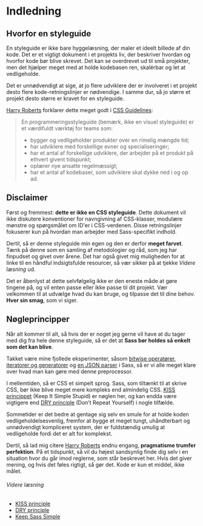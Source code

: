
# Indledning

## Hvorfor en styleguide

En styleguide er ikke bare hyggelæsning, der maler et ideelt billede af din kode. Det er et vigtigt dokument i et projekts liv, der beskriver hvordan og hvorfor kode bør blive skrevet. Det kan se overdrevet ud til små projekter, men det hjælper meget med at holde kodebasen ren, skalérbar og let at vedligeholde.

Det er unnødvendigt at sige, at jo flere udviklere der er involveret i et projekt desto flere kode-retningslinjer er nødvendige. I samme dur, så jo større et projekt desto større er kravet for en styleguide.

[Harry Roberts](http://csswizardry.com) forklarer dette meget godt i [CSS Guidelines](http://cssguidelin.es/#the-importance-of-a-styleguide):

<blockquote>
  <p>En programmeringsstyleguide (bemærk, ikke en visuel styleguide) er et værdifuldt værktøj for teams som:</p>

  <ul>
    <li>bygger og vedligeholder produkter over en rimelig mængde tid;</li>
    <li>har udviklere med forskellige evner og specialiseringer;</li>
    <li>har et antal af forskellige udviklere, der arbejder på et produkt på ethvert givent tidspunkt;</li>
    <li>oplærer nye ansatte regelmæssigt;</li>
    <li>har et antal af kodebaser, som udviklere skal dykke ned i og op ad.</li>
  </ul>
</blockquote>

## Disclaimer

Først og fremmest: **dette er ikke en CSS styleguide**. Dette dokument vil ikke diskutere konventioner for navngivning af CSS-klasser, modulære mønstre og spørgsmålet om ID'er i CSS-verdenen. Disse retningslinjer fokuserer kun på hvordan man arbejder med Sass-specifikt indhold.

Dertil, så er denne styleguide min egen og den er derfor **meget farvet**. Tænk på denne som en samling af metodologier og råd, som jeg har finpudset og givet over årene. Det har også givet mig muligheden for at linke til en håndful indsigtsfulde resourcer, så vær sikker på at tjekke *Videre læsning* ud.

Det er åbenlyst at dette selvfølgelig ikke er den eneste måde at gøre tingene på, og vil enten passe eller ikke passe til dit projekt. Vær velkommen til at udvælge hvad du kan bruge, og tilpasse det til dine behov. **Hver sin smag**, som vi siger.

## Nøgleprincipper

Når alt kommer til alt, så hvis der er noget jeg gerne vil have at du tager med dig fra hele denne styleguide, så er det at **Sass bør holdes så enkelt som det kan blive**.

Takket være mine fjollede eksperimenter, såsom [bitwise operatører](https://github.com/HugoGiraudel/SassyBitwise), [iteratorer og generatorer](https://github.com/HugoGiraudel/SassyIteratorsGenerators) og [en JSON parser](https://github.com/HugoGiraudel/SassyJSON) i Sass, så er vi alle meget klare over hvad man kan gøre med denne preprocessor.

I mellemtiden, så er CSS et simpelt sprog. Sass, som tiltænkt til at skrive CSS, bør ikke blive meget mere kompleks end almindelig CSS. [KISS princippet](http://en.wikipedia.org/wiki/KISS_principle) (Keep It Simple Stupid) er nøglen her, og kan endda være vigtigere end [DRY principle](http://en.wikipedia.org/wiki/Don%27t_repeat_yourself) (Don’t Repeat Yourself) i nogle tilfælde.

Sommetider er det bedre at gentage sig selv en smule for at holde koden vedligeholdelsesvenlig, fremfor at bygge et meget tungt, uhåndterbart og unnødvendigt kompliceret system, der er fuldstændig umulig at vedligeholde fordi det er alt for komplekst.

Dertil, så lad mig citere [Harry Roberts](https://csswizardry.com) endnu engang, **pragmatisme trumfer perfektion**. På et tidspunkt, så vil du højest sandsynlig finde dig selv i en situation hvor du går imod reglerne, som står beskrevet her. Hvis det giver mening, og hvis det føles rigtigt, så gør det. Kode er kun et middel, ikke målet.

###### Videre læsning

* [KISS principle](http://en.wikipedia.org/wiki/KISS_principle)
* [DRY principle](http://en.wikipedia.org/wiki/Don%27t_repeat_yourself)
* [Keep Sass Simple](http://www.sitepoint.com/keep-sass-simple/)
